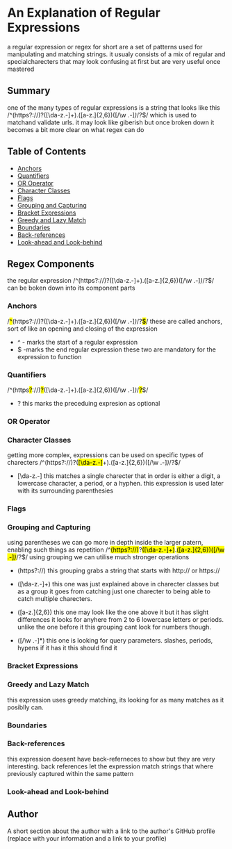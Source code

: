 # An Explanation of Regular Expressions

a regular expression or regex for short are a set of patterns used for manipulating and matching strings. it usualy consists of a mix of regular and specialcharecters that may look confusing at first but are very useful once mastered

## Summary
one of the many types of regular expressions is a string that looks like this /^(https?:\/\/)?([\da-z\.-]+)\.([a-z\.]{2,6})([\/\w \.-]*)*\/?$/ which is used to matchand validate urls.
it may look like giberish but once broken down it becomes a bit more clear on what regex can do


## Table of Contents

- [Anchors](#anchors)
- [Quantifiers](#quantifiers)
- [OR Operator](#or-operator)
- [Character Classes](#character-classes)
- [Flags](#flags)
- [Grouping and Capturing](#grouping-and-capturing)
- [Bracket Expressions](#bracket-expressions)
- [Greedy and Lazy Match](#greedy-and-lazy-match)
- [Boundaries](#boundaries)
- [Back-references](#back-references)
- [Look-ahead and Look-behind](#look-ahead-and-look-behind)

## Regex Components
 the regular expression /^(https?:\/\/)?([\da-z\.-]+)\.([a-z\.]{2,6})([\/\w \.-]*)*\/?$/  can be boken down into its component parts 
### Anchors
/<mark>^</mark>(https?:\/\/)?([\da-z\.-]+)\.([a-z\.]{2,6})([\/\w \.-]*)*\/?<mark>$</mark>/
these are called anchors, sort of like an opening and closing of the expression
- ^ - marks the start of a regular expression
- $ -marks the end regular expression
these two are mandatory for the expression to function 

### Quantifiers
/^(https<mark>?</mark>:\/\/)<mark>?</mark>([\da-z\.-]+)\.([a-z\.]{2,6})([\/\w \.-]*)*\/<mark>?</mark>$/
- ? this marks the preceduing expresion as optional

### OR Operator

### Character Classes
getting more complex, expressions can be used on specific types of charecters 
/^(https?:\/\/)?(<mark>[\da-z\.-]</mark>+)\.([a-z\.]{2,6})([\/\w \.-]*)*\/?$/
- [\da-z\.-] this matches a single charecter that in order is either a digit, a lowercase character, a period, or a hyphen. this expression is used later with its surrounding parenthesies
### Flags

### Grouping and Capturing
using parentheses we can go more in depth inside the larger patern, enabling such things as repetition 
/^<mark>(https?:\/\/)</mark>?<mark>([\da-z\.-]+)</mark>\.<mark>([a-z\.]{2,6})</mark><mark>([\/\w \.-]*)</mark>*\/?$/
using grouping we can utilise much stronger operations
- (https?:\/\/) this grouping grabs a string that starts with http:// or https:// 

- ([\da-z\.-]+) this one was just explained above in charecter classes but as a group it goes from catching just one charecter to being able to catch multiple charecters.

- ([a-z\.]{2,6}) this one may look like the one above it but it has slight differences it looks for anyhere from 2 to 6 lowercase letters or periods. unlike the one before it this grouping cant look for numbers though.

- ([\/\w \.-]*) this one is looking for query parameters. slashes, periods, hypens if it has it this should find it
### Bracket Expressions

### Greedy and Lazy Match
this expression uses greedy matching, its looking for as many matches as it posiblly can.
### Boundaries

### Back-references
 this expression doesent have back-referneces to show but they are very interesting. back references let the expression match strings that where previously captured within the same pattern
### Look-ahead and Look-behind

## Author

A short section about the author with a link to the author's GitHub profile (replace with your information and a link to your profile)
